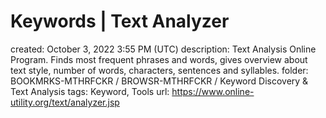 # Keywords | Text Analyzer

created: October 3, 2022 3:55 PM (UTC)
description: Text Analysis Online Program. Finds most frequent phrases and words, gives overview about text style, number of words, characters, sentences and syllables.
folder: BOOKMRKS-MTHRFCKR / BROWSR-MTHRFCKR / Keyword Discovery & Text Analysis
tags: Keyword, Tools
url: https://www.online-utility.org/text/analyzer.jsp